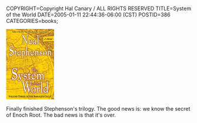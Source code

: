 COPYRIGHT=Copyright Hal Canary / ALL RIGHTS RESERVED
TITLE=System of the World
DATE=2005-01-11 22:44:36-06:00 (CST)
POSTID=386
CATEGORIES=books;

[  ![[BOOK COVER]](/images/book-system-of-the-world.jpg)  ](/isbn/?0060523875)

Finally finished Stephenson's trilogy. The good news is: we know the secret of Enoch Root. The bad news is that it's over.
